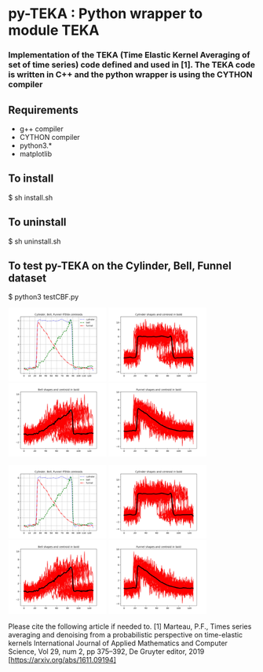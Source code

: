 # py-TEKA : Python wrapper to module TEKA 
### Implementation of the TEKA (Time Elastic Kernel Averaging of set of time series) code defined and used in [1]. The TEKA code is written in C++ and the python wrapper is using the CYTHON compiler

## Requirements
- g++ compiler
- CYTHON compiler
- python3.*
- matplotlib

## To install
$ sh install.sh

## To uninstall 
$ sh uninstall.sh

## To test py-TEKA on the Cylinder, Bell, Funnel dataset
$ python3 testCBF.py
<p float="left">
  <img src="CBF_ITEKA_Centroids.jpg" width="200" height="150">
  <img src="CBF_ITEKA_15_c.jpg" width="200" height="150">
  <img src="CBF_ITEKA_15_b.jpg" width="200" height="150">
  <img src="CBF_ITEKA_15_f.jpg" width="200" height="150">
</p>
<p float="left">
  <img src="CBF_ITEKA_Centroids.jpg" width="200" height="150">
  <img src="CBF_ITEKA_15_c.jpg" width="200" height="150">
  <img src="CBF_ITEKA_15_b.jpg" width="200" height="150">
  <img src="CBF_ITEKA_15_f.jpg" width="200" height="150">
</p>

Please cite the following article if needed to.
[1] Marteau, P.F., Times series averaging and denoising from a probabilistic perspective on time-elastic kernels International Journal of Applied Mathematics and Computer Science, Vol 29, num 2, pp 375–392, De Gruyter editor, 2019 [https://arxiv.org/abs/1611.09194]
